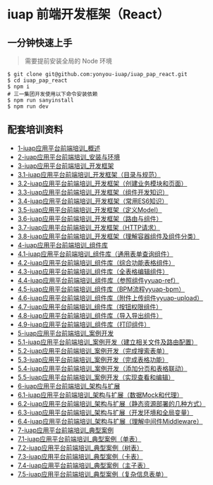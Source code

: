
# iuap 前端开发框架（React）

## 一分钟快速上手

> 需要提前安装全局的 Node 环境

```
$ git clone git@github.com:yonyou-iuap/iuap_pap_react.git
$ cd iuap_pap_react
$ npm i     
# 三一集团开发使用以下命令安装依赖
$ npm run sanyinstall
$ npm run dev
```

## 配套培训资料

- [1-iuap应用平台前端培训_概述](./docs/1-iuap应用平台前端培训_概述.md)
- [2-iuap应用平台前端培训_安装与环境](./docs/2-iuap应用平台前端培训_安装与环境.md)
- [3-iuap应用平台前端培训_开发框架](./docs/3-iuap应用平台前端培训_开发框架.md)
- [3.1-iuap应用平台前端培训_开发框架（目录与规范）](./docs/3.1-iuap应用平台前端培训_开发框架（目录与规范）.md)
- [3.2-iuap应用平台前端培训_开发框架（创建业务模块和页面）](./docs/3.2-iuap应用平台前端培训_开发框架（创建业务模块和页面）.md)
- [3.3-iuap应用平台前端培训_开发框架（组件开发知识）](./docs/3.3-iuap应用平台前端培训_开发框架（组件开发知识）.md)
- [3.4-iuap应用平台前端培训_开发框架（常用ES6知识）](./docs/3.4-iuap应用平台前端培训_开发框架（常用ES6知识）.md)
- [3.5-iuap应用平台前端培训_开发框架（定义Model）](./docs/3.5-iuap应用平台前端培训_开发框架（定义Model）.md)
- [3.6-iuap应用平台前端培训_开发框架（路由与组件）](./docs/3.6-iuap应用平台前端培训_开发框架（路由与组件）.md)
- [3.7-iuap应用平台前端培训_开发框架（HTTP请求）](./docs/3.7-iuap应用平台前端培训_开发框架（HTTP请求）.md)
- [3.8-iuap应用平台前端培训_开发框架（理解容器组件及组件分类）](./docs/3.8-iuap应用平台前端培训_开发框架（理解容器组件及组件分类）.md)
- [4-iuap应用平台前端培训_组件库](./docs/4-iuap应用平台前端培训_组件库.md)
- [4.1-iuap应用平台前端培训_组件库（通用表单查询组件）](./docs/4.1-iuap应用平台前端培训_组件库（通用表单查询组件）.md)
- [4.2-iuap应用平台前端培训_组件库（综合功能表格组件）](./docs/4.2-iuap应用平台前端培训_组件库（综合功能表格组件）.md)
- [4.3-iuap应用平台前端培训_组件库（全表格编辑组件）](./docs/4.3-iuap应用平台前端培训_组件库（全表格编辑组件）.md)
- [4.4-iuap应用平台前端培训_组件库（参照组件yyuap-ref）](./docs/4.4-iuap应用平台前端培训_组件库（参照组件yyuap-ref）.md)
- [4.5-iuap应用平台前端培训_组件库（BPM流程yyuap-bpm）](./docs/4.5-iuap应用平台前端培训_组件库（BPM流程yyuap-bpm）.md)
- [4.6-iuap应用平台前端培训_组件库（附件上传组件yyuap-upload）](./docs/4.6-iuap应用平台前端培训_组件库（附件上传组件yyuap-upload）.md)
- [4.7-iuap应用平台前端培训_组件库（按钮权限组件）](./docs/4.7-iuap应用平台前端培训_组件库（按钮权限组件）.md)
- [4.8-iuap应用平台前端培训_组件库（导入导出组件）](./docs/4.8-iuap应用平台前端培训_组件库（导入导出组件）.md)
- [4.9-iuap应用平台前端培训_组件库（打印组件）](./docs/4.9-iuap应用平台前端培训_组件库（打印组件）.md)
- [5-iuap应用平台前端培训_案例开发](./docs/5-iuap应用平台前端培训_案例开发.md)
- [5.1-iuap应用平台前端培训_案例开发（建立相关文件及路由配置）](./docs/5.1-iuap应用平台前端培训_案例开发（建立相关文件及路由配置）.md)
- [5.2-iuap应用平台前端培训_案例开发（完成搜索表单）](./docs/5.2-iuap应用平台前端培训_案例开发（完成搜索表单）.md)
- [5.3-iuap应用平台前端培训_案例开发（完成表格功能）](./docs/5.3-iuap应用平台前端培训_案例开发（完成表格功能）.md)
- [5.4-iuap应用平台前端培训_案例开发（添加分页和表格联动）](./docs/5.4-iuap应用平台前端培训_案例开发（添加分页和表格联动）.md)
- [5.5-iuap应用平台前端培训_案例开发（实现查看和编辑）](./docs/5.5-iuap应用平台前端培训_案例开发（实现查看和编辑）.md)
- [6-iuap应用平台前端培训_架构与扩展](./docs/6-iuap应用平台前端培训_架构与扩展.md)
- [6.1-iuap应用平台前端培训_架构与扩展（数据Mock和代理）](./docs/6.1-iuap应用平台前端培训_架构与扩展（数据Mock和代理）.md)
- [6.2-iuap应用平台前端培训_架构与扩展（静态资源部署的几种方式）](./docs/6.2-iuap应用平台前端培训_架构与扩展（静态资源部署的几种方式）.md)
- [6.3-iuap应用平台前端培训_架构与扩展（开发环境和全局变量）](./docs/6.3-iuap应用平台前端培训_架构与扩展（开发环境和全局变量）.md)
- [6.4-iuap应用平台前端培训_架构与扩展（理解中间件Middleware）](./docs/6.4-iuap应用平台前端培训_架构与扩展（理解中间件Middleware）.md)
- [7-iuap应用平台前端培训_典型案例](./docs/7-iuap应用平台前端培训_典型案例.md)
- [7.1-iuap应用平台前端培训_典型案例（单表）](./docs/7.1-iuap应用平台前端培训_典型案例（单表）.md)
- [7.2-iuap应用平台前端培训_典型案例（树表）](./docs/7.2-iuap应用平台前端培训_典型案例（树表）.md)
- [7.3-iuap应用平台前端培训_典型案例（卡表）](./docs/7.3-iuap应用平台前端培训_典型案例（卡表）.md)
- [7.4-iuap应用平台前端培训_典型案例（主子表）](./docs/7.4-iuap应用平台前端培训_典型案例（主子表）.md)
- [7.5-iuap应用平台前端培训_典型案例（复杂信息表单）](./docs/7.5-iuap应用平台前端培训_典型案例（复杂信息表单）.md)






